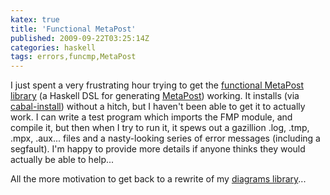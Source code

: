 ```yaml
---
katex: true
title: 'Functional MetaPost'
published: 2009-09-22T03:25:14Z
categories: haskell
tags: errors,funcmp,MetaPost
---
```


I just spent a very frustrating hour trying to get the <a href="http://cryp.to/funcmp/">functional MetaPost library</a> (a Haskell DSL for generating <a href="http://www.tug.org/metapost.html">MetaPost</a>) working.  It installs (via <a href="http://haskell.org/haskellwiki/Cabal-Install">cabal-install</a>) without a hitch, but I haven't been able to get it to actually work.  I can write a test program which imports the FMP module, and compile it, but then when I try to run it, it spews out a gazillion .log, .tmp, .mpx, .aux... files and a nasty-looking series of error messages (including a segfault).  I'm happy to provide more details if anyone thinks they would actually be able to help...

All the more motivation to get back to a rewrite of my <a href="http://code.haskell.org/diagrams/">diagrams library</a>...

